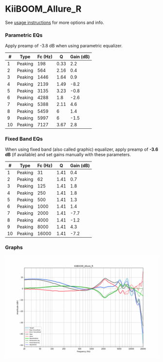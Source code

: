 # KiiBOOM_Allure_R
See [usage instructions](https://github.com/jaakkopasanen/AutoEq#usage) for more options and info.

### Parametric EQs
Apply preamp of -3.8 dB when using parametric equalizer.

|   # | Type    |   Fc (Hz) |    Q |   Gain (dB) |
|-----|---------|-----------|------|-------------|
|   1 | Peaking |       198 | 0.33 |         2.2 |
|   2 | Peaking |       564 | 2.16 |         0.4 |
|   3 | Peaking |      1446 | 1.64 |         0.9 |
|   4 | Peaking |      2139 | 1.49 |        -8.2 |
|   5 | Peaking |      3135 | 3.23 |        -0.8 |
|   6 | Peaking |      4288 | 1.8  |        -2.6 |
|   7 | Peaking |      5388 | 2.11 |         4.6 |
|   8 | Peaking |      5459 | 6    |         1.4 |
|   9 | Peaking |      5997 | 6    |        -1.5 |
|  10 | Peaking |      7127 | 3.67 |         2.8 |

### Fixed Band EQs
When using fixed band (also called graphic) equalizer, apply preamp of **-3.6 dB** (if available) and set gains manually with these parameters.

|   # | Type    |   Fc (Hz) |    Q |   Gain (dB) |
|-----|---------|-----------|------|-------------|
|   1 | Peaking |        31 | 1.41 |         0.4 |
|   2 | Peaking |        62 | 1.41 |         0.7 |
|   3 | Peaking |       125 | 1.41 |         1.8 |
|   4 | Peaking |       250 | 1.41 |         1.8 |
|   5 | Peaking |       500 | 1.41 |         1.3 |
|   6 | Peaking |      1000 | 1.41 |         1.4 |
|   7 | Peaking |      2000 | 1.41 |        -7.7 |
|   8 | Peaking |      4000 | 1.41 |        -1.2 |
|   9 | Peaking |      8000 | 1.41 |         4.3 |
|  10 | Peaking |     16000 | 1.41 |        -7.2 |

### Graphs
![](./KiiBOOM_Allure_R.png)
